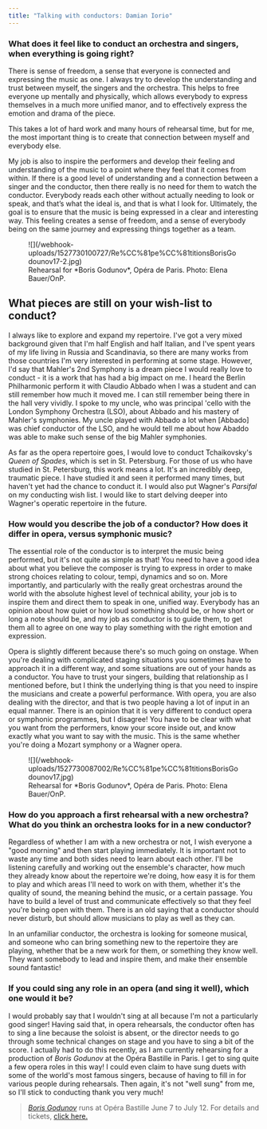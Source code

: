 ```yaml
---
title: "Talking with conductors: Damian Iorio"
---
```


### What does it feel like to conduct an orchestra and singers, when everything is going right?

There is sense of freedom, a sense that everyone is connected and expressing the music as one. I always try to develop the understanding and trust between myself, the singers and the orchestra. This helps to free everyone up mentally and physically, which allows everybody to express themselves in a much more unified manor, and to effectively express the emotion and drama of the piece. 

This takes a lot of hard work and many hours of rehearsal time, but for me, the most important thing is to create that connection between myself and everybody else.

My job is also to inspire the performers and develop their feeling and understanding of the music to a point where they feel that it comes from within. If there is a good level of understanding and a connection between a singer and the conductor, then there really is no need for them to watch the conductor. Everybody reads each other without actually needing to look or speak, and that’s what the ideal is, and that is what I look for. Ultimately, the goal is to ensure that the music is being expressed in a clear and interesting way. This feeling creates a sense of freedom, and a sense of everybody being on the same journey and expressing things together as a team.

<figure data-type="image">
![](/webhook-uploads/1527730100727/Re%CC%81pe%CC%81titionsBorisGodounov17-2.jpg)
<figcaption>Rehearsal for *Boris Godunov*, Opéra de Paris. Photo: Elena Bauer/OnP.</figcaption>
</figure>

## What pieces are still on your wish-list to conduct?

I always like to explore and expand my repertoire. I've got a very mixed background given that I'm half English and half Italian, and I've spent years of my life living in Russia and Scandinavia, so there are many works from those countries I'm very interested in performing at some stage. However, I'd say that Mahler's 2nd Symphony is a dream piece I would really love to conduct - it is a work that has had a big impact on me. I heard the Berlin Philharmonic perform it with Claudio Abbado when I was a student and can still remember how much it moved me. I can still remember being there in the hall very vividly. I spoke to my uncle, who was principal 'cello with the London Symphony Orchestra (LSO), about Abbado and his mastery of Mahler's symphonies. My uncle played with Abbado a lot when [Abbado] was chief conductor of the LSO, and he would tell me about how Abaddo was able to make such sense of the big Mahler symphonies.

As far as the opera repertoire goes, I would love to conduct Tchaikovsky's *Queen of Spades*, which is set in St. Petersburg. For those of us who have studied in St. Petersburg, this work means a lot. It's an incredibly deep, traumatic piece. I have studied it and seen it performed many times, but haven't yet had the chance to conduct it. I would also put Wagner's *Parsifal* on my conducting wish list. I would like to start delving deeper into Wagner's operatic repertoire in the future.

### How would you describe the job of a conductor? How does it differ in opera, versus symphonic music?

The essential role of the conductor is to interpret the music being performed, but it's not quite as simple as that! You need to have a good idea about what you believe the composer is trying to express in order to make strong choices relating to colour, tempi, dynamics and so on. More importantly, and particularly with the really great orchestras around the world with the absolute highest level of technical ability, your job is to inspire them and direct them to speak in one, unified way. Everybody has an opinion about how quiet or how loud something should be, or how short or long a note should be, and my job as conductor is to guide them, to get them all to agree on one way to play something with the right emotion and expression.

Opera is slightly different because there's so much going on onstage. When you're dealing with complicated staging situations you sometimes have to approach it in a different way, and some situations are out of your hands as a conductor. You have to trust your singers, building that relationship as I mentioned before, but I think the underlying thing is that you need to inspire the musicians and create a powerful performance. With opera, you are also dealing with the director, and that is two people having a lot of input in an equal manner. There is an opinion that it is very different to conduct opera or symphonic programmes, but I disagree! You have to be clear with what you want from the performers, know your score inside out, and know exactly what you want to say with the music. This is the same whether you're doing a Mozart symphony or a Wagner opera.

<figure data-type="image">
![](/webhook-uploads/1527730087002/Re%CC%81pe%CC%81titionsBorisGodounov17.jpg)
<figcaption>Rehearsal for *Boris Godunov*, Opéra de Paris. Photo: Elena Bauer/OnP.</figcaption>
</figure>

### How do you approach a first rehearsal with a new orchestra? What do you think an orchestra looks for in a new conductor?

Regardless of whether I am with a new orchestra or not, I wish everyone a "good morning" and then start playing immediately. It is important not to waste any time and both sides need to learn about each other. I'll be listening carefully and working out the ensemble's character, how much they already know about the repertoire we're doing, how easy it is for them to play and which areas I'll need to work on with them, whether it's the quality of sound, the meaning behind the music, or a certain passage. You have to build a level of trust and communicate effectively so that they feel you're being open with them. There is an old saying that a conductor should never disturb, but should allow musicians to play as well as they can.

In an unfamiliar conductor, the orchestra is looking for someone musical, and someone who can bring something new to the repertoire they are playing, whether that be a new work for them, or something they know well. They want somebody to lead and inspire them, and make their ensemble sound fantastic!

### If you could sing any role in an opera (and sing it well), which one would it be?

I would probably say that I wouldn't sing at all because I'm not a particularly good singer! Having said that, in opera rehearsals, the conductor often has to sing a line because the soloist is absent, or the director needs to go through some technical changes on stage and you have to sing a bit of the score. I actually had to do this recently, as I am currently rehearsing for a production of *Boris Godunov* at the Opéra Bastille in Paris. I get to sing quite a few opera roles in this way! I could even claim to have sung duets with some of the world's most famous singers, because of having to fill in for various people during rehearsals. Then again, it's not "well sung" from me, so I'll stick to conducting thank you very much!

>[*Boris Godunov*](https://www.operadeparis.fr/en/season-17-18/opera/boris-godounov) runs at Opéra Bastille June 7 to July 12. For details and tickets, [click here.](https://www.operadeparis.fr/en/season-17-18/opera/boris-godounov)
